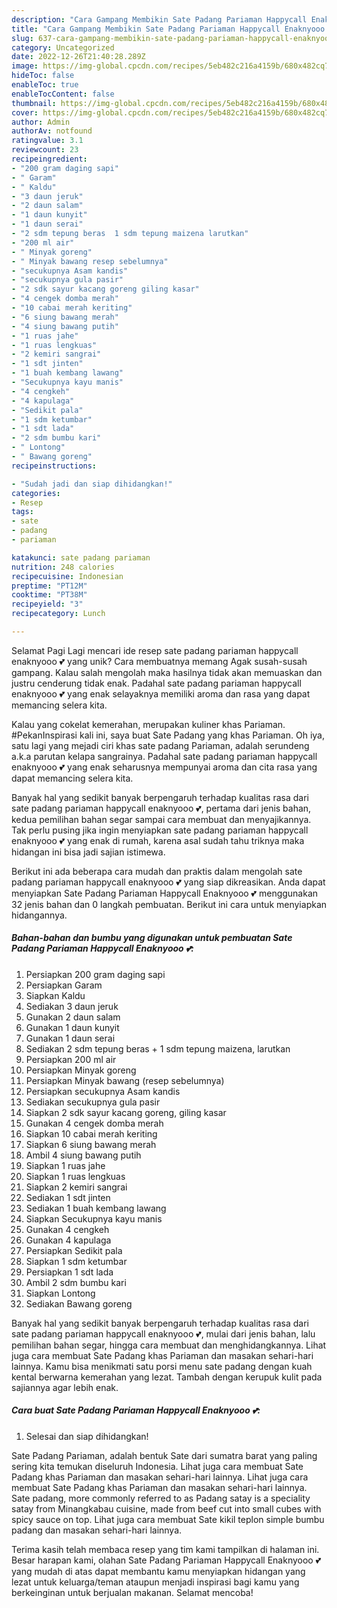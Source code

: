 ```yaml
---
description: "Cara Gampang Membikin Sate Padang Pariaman Happycall Enaknyooo 💕 yang Lezat Sekali, Mengugah Selera"
title: "Cara Gampang Membikin Sate Padang Pariaman Happycall Enaknyooo 💕 yang Lezat Sekali, Mengugah Selera"
slug: 637-cara-gampang-membikin-sate-padang-pariaman-happycall-enaknyooo-yang-lezat-sekali-mengugah-selera
category: Uncategorized
date: 2022-12-26T21:40:28.289Z
image: https://img-global.cpcdn.com/recipes/5eb482c216a4159b/680x482cq70/sate-padang-pariaman-happycall-enaknyooo-foto-resep-utama.jpg
hideToc: false
enableToc: true
enableTocContent: false
thumbnail: https://img-global.cpcdn.com/recipes/5eb482c216a4159b/680x482cq70/sate-padang-pariaman-happycall-enaknyooo-foto-resep-utama.jpg
cover: https://img-global.cpcdn.com/recipes/5eb482c216a4159b/680x482cq70/sate-padang-pariaman-happycall-enaknyooo-foto-resep-utama.jpg
author: Admin
authorAv: notfound
ratingvalue: 3.1
reviewcount: 23
recipeingredient:
- "200 gram daging sapi"
- " Garam"
- " Kaldu"
- "3 daun jeruk"
- "2 daun salam"
- "1 daun kunyit"
- "1 daun serai"
- "2 sdm tepung beras  1 sdm tepung maizena larutkan"
- "200 ml air"
- " Minyak goreng"
- " Minyak bawang resep sebelumnya"
- "secukupnya Asam kandis"
- "secukupnya gula pasir"
- "2 sdk sayur kacang goreng giling kasar"
- "4 cengek domba merah"
- "10 cabai merah keriting"
- "6 siung bawang merah"
- "4 siung bawang putih"
- "1 ruas jahe"
- "1 ruas lengkuas"
- "2 kemiri sangrai"
- "1 sdt jinten"
- "1 buah kembang lawang"
- "Secukupnya kayu manis"
- "4 cengkeh"
- "4 kapulaga"
- "Sedikit pala"
- "1 sdm ketumbar"
- "1 sdt lada"
- "2 sdm bumbu kari"
- " Lontong"
- " Bawang goreng"
recipeinstructions:

- "Sudah jadi dan siap dihidangkan!"
categories:
- Resep
tags:
- sate
- padang
- pariaman

katakunci: sate padang pariaman 
nutrition: 248 calories
recipecuisine: Indonesian
preptime: "PT12M"
cooktime: "PT38M"
recipeyield: "3"
recipecategory: Lunch

---
```



Selamat Pagi Lagi mencari ide resep sate padang pariaman happycall enaknyooo 💕 yang unik? Cara membuatnya memang Agak susah-susah gampang. Kalau salah mengolah maka hasilnya tidak akan memuaskan dan justru cenderung tidak enak. Padahal sate padang pariaman happycall enaknyooo 💕 yang enak selayaknya memiliki aroma dan rasa yang dapat memancing selera kita.


Kalau yang cokelat kemerahan, merupakan kuliner khas Pariaman. #PekanInspirasi kali ini, saya buat Sate Padang yang khas Pariaman. Oh iya, satu lagi yang mejadi ciri khas sate padang Pariaman, adalah serundeng a.k.a parutan kelapa sangrainya. Padahal sate padang pariaman happycall enaknyooo 💕 yang enak seharusnya mempunyai aroma dan cita rasa yang dapat memancing selera kita.

Banyak hal yang sedikit banyak berpengaruh terhadap kualitas rasa dari sate padang pariaman happycall enaknyooo 💕, pertama dari jenis bahan, kedua pemilihan bahan segar sampai cara membuat dan menyajikannya. Tak perlu pusing jika ingin menyiapkan sate padang pariaman happycall enaknyooo 💕 yang enak di rumah, karena asal sudah tahu triknya maka hidangan ini bisa jadi sajian istimewa.


Berikut ini ada beberapa cara mudah dan praktis dalam mengolah sate padang pariaman happycall enaknyooo 💕 yang siap dikreasikan. Anda dapat menyiapkan Sate Padang Pariaman Happycall Enaknyooo 💕 menggunakan 32 jenis bahan dan 0 langkah pembuatan. Berikut ini cara untuk menyiapkan hidangannya.

<!--inarticleads1-->

##### Bahan-bahan dan bumbu yang digunakan untuk pembuatan Sate Padang Pariaman Happycall Enaknyooo 💕:

1. Persiapkan 200 gram daging sapi
1. Persiapkan  Garam
1. Siapkan  Kaldu
1. Sediakan 3 daun jeruk
1. Gunakan 2 daun salam
1. Gunakan 1 daun kunyit
1. Gunakan 1 daun serai
1. Sediakan 2 sdm tepung beras + 1 sdm tepung maizena, larutkan
1. Persiapkan 200 ml air
1. Persiapkan  Minyak goreng
1. Persiapkan  Minyak bawang (resep sebelumnya)
1. Persiapkan secukupnya Asam kandis
1. Sediakan secukupnya gula pasir
1. Siapkan 2 sdk sayur kacang goreng, giling kasar
1. Gunakan 4 cengek domba merah
1. Siapkan 10 cabai merah keriting
1. Siapkan 6 siung bawang merah
1. Ambil 4 siung bawang putih
1. Siapkan 1 ruas jahe
1. Siapkan 1 ruas lengkuas
1. Siapkan 2 kemiri sangrai
1. Sediakan 1 sdt jinten
1. Sediakan 1 buah kembang lawang
1. Siapkan Secukupnya kayu manis
1. Gunakan 4 cengkeh
1. Gunakan 4 kapulaga
1. Persiapkan Sedikit pala
1. Siapkan 1 sdm ketumbar
1. Persiapkan 1 sdt lada
1. Ambil 2 sdm bumbu kari
1. Siapkan  Lontong
1. Sediakan  Bawang goreng


Banyak hal yang sedikit banyak berpengaruh terhadap kualitas rasa dari sate padang pariaman happycall enaknyooo 💕, mulai dari jenis bahan, lalu pemilihan bahan segar, hingga cara membuat dan menghidangkannya. Lihat juga cara membuat Sate Padang khas Pariaman dan masakan sehari-hari lainnya. Kamu bisa menikmati satu porsi menu sate padang dengan kuah kental berwarna kemerahan yang lezat. Tambah dengan kerupuk kulit pada sajiannya agar lebih enak. 

<!--inarticleads2-->

##### Cara buat Sate Padang Pariaman Happycall Enaknyooo 💕:


1. Selesai dan siap dihidangkan!

Sate Padang Pariaman, adalah bentuk Sate dari sumatra barat yang paling sering kita temukan diseluruh Indonesia. Lihat juga cara membuat Sate Padang khas Pariaman dan masakan sehari-hari lainnya. Lihat juga cara membuat Sate Padang khas Pariaman dan masakan sehari-hari lainnya. Sate padang, more commonly referred to as Padang satay is a speciality satay from Minangkabau cuisine, made from beef cut into small cubes with spicy sauce on top. Lihat juga cara membuat Sate kikil teplon simple bumbu padang dan masakan sehari-hari lainnya. 

Terima kasih telah membaca resep yang tim kami tampilkan di halaman ini. Besar harapan kami, olahan Sate Padang Pariaman Happycall Enaknyooo 💕 yang mudah di atas dapat membantu kamu menyiapkan hidangan yang lezat untuk keluarga/teman ataupun menjadi inspirasi bagi kamu yang berkeinginan untuk berjualan makanan. Selamat mencoba!
